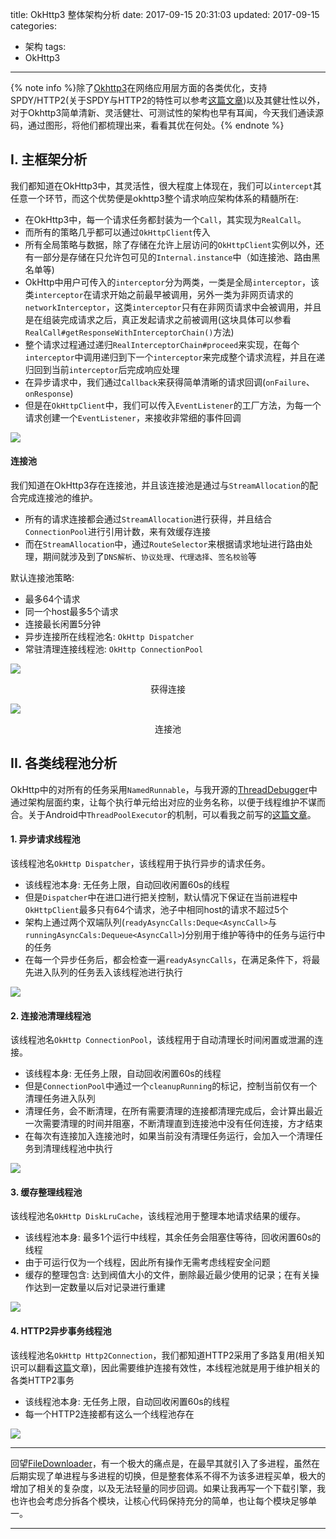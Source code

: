 title: OkHttp3 整体架构分析
date: 2017-09-15 20:31:03
updated: 2017-09-15
categories:
- 架构
tags:
- OkHttp3

---

{% note info %}除了[Okhttp3](https://github.com/square/okhttp)在网络应用层方面的各类优化，支持SPDY/HTTP2(关于SPDY与HTTP2的特性可以参考[这篇文章](https://blog.dreamtobe.cn/network_basic/))以及其健壮性以外，对于Okhttp3简单清新、灵活健壮、可测试性的架构也早有耳闻，今天我们通读源码，通过图形，将他们都梳理出来，看看其优在何处。{% endnote %}

<!-- more -->

## I. 主框架分析


我们都知道在OkHttp3中，其灵活性，很大程度上体现在，我们可以`intercept`其任意一个环节，而这个优势便是okhttp3整个请求响应架构体系的精髓所在:

- 在OkHttp3中，每一个请求任务都封装为一个`Call`，其实现为`RealCall`。
- 而所有的策略几乎都可以通过`OkHttpClient`传入
- 所有全局策略与数据，除了存储在允许上层访问的`OkHttpClient`实例以外，还有一部分是存储在只允许包可见的`Internal.instance`中（如连接池、路由黑名单等)
- OkHttp中用户可传入的`interceptor`分为两类，一类是全局`interceptor`，该类`interceptor`在请求开始之前最早被调用，另外一类为非网页请求的`networkInterceptor`，这类`interceptor`只有在非网页请求中会被调用，并且是在组装完成请求之后，真正发起请求之前被调用(这块具体可以参看`RealCall#getResponseWithInterceptorChain()`方法)
- 整个请求过程通过递归`RealInterceptorChain#proceed`来实现，在每个`interceptor`中调用递归到下一个`interceptor`来完成整个请求流程，并且在递归回到当前`interceptor`后完成响应处理
- 在异步请求中，我们通过`Callback`来获得简单清晰的请求回调(`onFailure`、`onResponse`)
- 但是在`OkHttpClient`中，我们可以传入`EventListener`的工厂方法，为每一个请求创建一个`EventListener`，来接收非常细的事件回调

![](/img/okhttp3-call-flowchart.png)

#### 连接池

我们知道在OkHttp3存在连接池，并且该连接池是通过与`StreamAllocation`的配合完成连接池的维护。

- 所有的请求连接都会通过`StreamAllocation`进行获得，并且结合`ConnectionPool`进行引用计数，来有效缓存连接
- 而在`StreamAllocation`中，通过`RouteSelector`来根据请求地址进行路由处理，期间就涉及到了`DNS解析`、`协议处理`、`代理选择`、`签名校验`等

默认连接池策略:

- 最多64个请求
- 同一个host最多5个请求
- 连接最长闲置5分钟
- 异步连接所在线程池名: `OkHttp Dispatcher`
- 常驻清理连接线程池: `OkHttp ConnectionPool`

![](/img/okhttp3-obtain-conneciton.png)
<p style="text-align: center;">获得连接</p>

![](/img/okhttp3-connecitonpool-maintain.png)
<p style="text-align: center;">连接池</p>

## II. 各类线程池分析

OkHttp中的对所有的任务采用`NamedRunnable`，与我开源的[ThreadDebugger](https://github.com/Jacksgong/ThreadDebugger)中通过架构层面约束，让每个执行单元给出对应的业务名称，以便于线程维护不谋而合。关于Android中`ThreadPoolExecutor`的机制，可以看我之前写的[这篇文章](https://blog.dreamtobe.cn/thread-pool/)。

#### 1. 异步请求线程池

该线程池名`OkHttp Dispatcher`，该线程用于执行异步的请求任务。

- 该线程池本身: 无任务上限，自动回收闲置60s的线程
- 但是`Dispatcher`中在进口进行把关控制，默认情况下保证在当前进程中`OkHttpClient`最多只有64个请求，池子中相同host的请求不超过5个
- 架构上通过两个双端队列(`readyAsyncCalls:Deque<AsyncCall>`与`runningAsyncCals:Dequeue<AsyncCall>`)分别用于维护等待中的任务与运行中的任务
- 在每一个异步任务后，都会检查一遍`readyAsyncCalls`，在满足条件下，将最先进入队列的任务丢入该线程池进行执行

![](/img/okhttp3-dispatcher-threadpool.png)

#### 2. 连接池清理线程池

该线程池名`OkHttp ConnectionPool`，该线程用于自动清理长时间闲置或泄漏的连接。

- 该线程本身: 无任务上限，自动回收闲置60s的线程
- 但是`ConnectionPool`中通过一个`cleanupRunning`的标记，控制当前仅有一个清理任务进入队列
- 清理任务，会不断清理，在所有需要清理的连接都清理完成后，会计算出最近一次需要清理的时间并阻塞，不断清理直到连接池中没有任何连接，方才结束
- 在每次有连接加入连接池时，如果当前没有清理任务运行，会加入一个清理任务到清理线程池中执行

![](/img/okhttp3-connectionpool-threadpool.png)

#### 3. 缓存整理线程池

该线程池名`OkHttp DiskLruCache`，该线程池用于整理本地请求结果的缓存。

- 该线程池本身: 最多1个运行中线程，其余任务会阻塞住等待，回收闲置60s的线程
- 由于可运行仅为一个线程，因此所有操作无需考虑线程安全问题
- 缓存的整理包含: 达到阀值大小的文件，删除最近最少使用的记录；在有关操作达到一定数量以后对记录进行重建

![](/img/okhttp3-disklrucache-threadpool.png)

#### 4. HTTP2异步事务线程池

该线程池名`OkHttp Http2Connection`，我们都知道HTTP2采用了多路复用(相关知识可以翻看[这篇](https://blog.dreamtobe.cn/network_basic/)文章)，因此需要维护连接有效性，本线程池就是用于维护相关的各类HTTP2事务

- 该线程池本身: 无任务上限，自动回收闲置60s的线程
- 每一个HTTP2连接都有这么一个线程池存在

![](/img/okhttp3-http2connection-threadpool.png)

---

回望[FileDownloader](https://github.com/lingochamp/FileDownloader)，有一个极大的痛点是，在最早其就引入了多进程，虽然在后期实现了单进程与多进程的切换，但是整套体系不得不为该多进程买单，极大的增加了相关的复杂度，以及无法轻量的同步回调。如果让我再写一个下载引擎，我也许也会考虑分拆各个模块，让核心代码保持充分的简单，也让每个模块足够单一。

---
